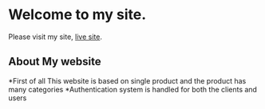 # Welcome to my site.

Please visit my site, [live site](https://moto-bike-f265d.web.app/).

## About My website

*First of all This website is based on single product and the product has many categories
*Authentication system is handled for both the clients and users

